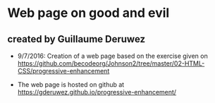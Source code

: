 # Web page on good and evil
## created by Guillaume Deruwez

* 9/7/2016: Creation of a web page based on the exercise given on https://github.com/becodeorg/Johnson2/tree/master/02-HTML-CSS/progressive-enhancement

* The web page is hosted on github at https://gderuwez.github.io/progressive-enhancement/
